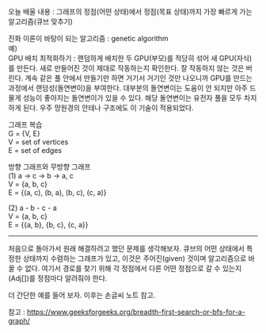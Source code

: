 오늘 배울 내용 : 그래프의 정점(어떤 상태)에서 정점(목표 상태)까지 가장 빠르게 가는 알고리즘(큐브 맞추기)  
  
진화 이론이 바탕이 되는 알고리즘 : genetic algorithm  
예)  
GPU 배치 최적화하기 : 랜덤하게 배치한 두 GPU(부모)를 적당히 섞어 새 GPU(자식)를 만든다. 새로 만들어진 것이 제대로 작동하는지 확인한다. 잘 작동하지 않는 것은 버린다. 계속 같은 풀 안에서 만들기만 하면 거기서 거기인 것만 나오니까 GPU를 만드는 과정에서 랜덤성(돌연변이)을 부여한다. 대부분의 돌연변이는 도움이 안 되지만 아주 드물게 성능이 좋아지는 돌연변이가 있을 수 있다. 해당 돌연변이는 유전자 풀을 모두 차지하게 된다. 우주 망원경의 안테나 구조에도 이 기술이 적용되었다.  
  
그래프 복습  
G = {V, E}  
V = set of vertices  
E = set of edges  
  
방향 그래프와 무방향 그래프  
(1) a → c → b → a, c  
V = {a, b, c}  
E = {(a, c), (b, a), (b, c), (c, a)}  
  
(2) a - b - c - a  
V = {a, b, c}  
E = {{a, b}, {b, c}, {c, a}}  
  
---
  
처음으로 돌아가서 원래 해결하려고 했던 문제를 생각해보자. 큐브의 어떤 상태에서 특정한 상태까지 수렴하는 그래프가 있고, 이것은 주어진(given) 것이며 알고리즘으로 바꿀 수 없다. 여기서 경로를 찾기 위해 각 정점에서 다른 어떤 정점으로 갈 수 있는지(Adj[])를 정점마다 알려줘야 한다.  
  
더 간단한 예를 들어 보자. 이후는 손글씨 노트 참고.



참고 : <https://www.geeksforgeeks.org/breadth-first-search-or-bfs-for-a-graph/>
